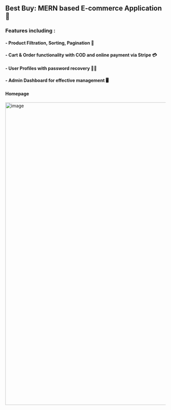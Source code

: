 ## Best Buy: MERN based E-commerce Application 🛒

### Features including : 
####    - Product Filtration, Sorting, Pagination 🎯
####    - Cart & Order functionality with COD and online payment via Stripe 💳
####    - User Profiles with password recovery 🧑‍💻
####    - Admin Dashboard for effective management 🖥️

#### Homepage
<img width="953" alt="image" src="https://github.com/logic-found/Best-Buy/assets/93260606/eebeb565-f2cb-4feb-b6c2-f3280144d887">
